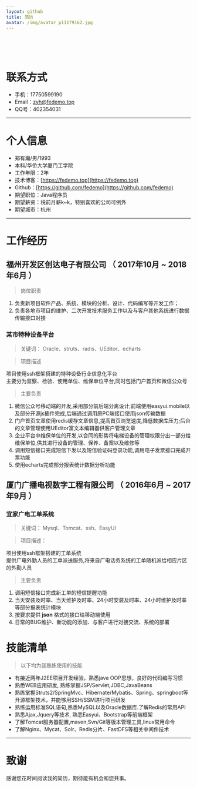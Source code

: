 ```yaml
---
layout: github
title: 简历
avatar: /img/avatar_p11179162.jpg
---
```

<br><br><br>
# 联系方式

- 手机：17750599190
- Email：zyh@fedemo.top
- QQ号：402354031

---

# 个人信息

 - 郑有瀚/男/1993
 - 本科/华侨大学厦门工学院
 - 工作年限：2年
 - 技术博客：[https://fedemo.top](https://fedemo.top)
 - Github：[https://github.com/fedemo](https://github.com/fedemo)
 - 期望职位：Java程序员
 - 期望薪资：税前月薪k~k，特别喜欢的公司可例外
 - 期望城市：杭州

---

# 工作经历  

## 福州开发区创达电子有限公司 （ 2017年10月 ~ 2018年6月 ）

>岗位职责  

1. 负责新项目软件产品、系统、模块的分析、设计、代码编写等开发工作；
2. 负责各地市项目的维护、二次开发技术服务工作以及与客户其他系统进行数据传输接口对接

### 某市特种设备平台

>关键词： Oracle、struts、radis、UEditor、echarts   

>项目描述   

项目使用ssh框架搭建的特种设备行业信息化平台   
主要分为监察、检验、使用单位、维保单位平台,同时包括门户首页和微信公众号   

>主要负责

1. 微信公众号移动端的开发,采用部分前后端分离设计;前端使用easyui.mobile以及部分开源js插件完成,后端通过调用原PC端接口使用json传输数据
2. 门户首页文章使用redis缓存文章信息,提高首页浏览速度,降低数据库压力;后台的文章管理使用UEditor富文本编辑器供客户管理文章
3. 企业平台中维保单位的开发,以合同的形势将电梯设备的管理权限分出一部分给维保单位,供其进行设备的管理、保养、备案以及维修等
4. 调用短信接口完成短信下发以及短信验证码登录功能,调用电子发票接口完成开票功能
5. 使用echarts完成部分报表统计数据分析功能

## 厦门广播电视数字工程有限公司  （ 2016年6月 ~ 2017年9月 ）

###  宜家广电工单系统

>关键词： Mysql、Tomcat、ssh、EasyUI   

>项目描述：   

项目使用ssh框架搭建的工单系统    
提供广电外勤人员的工单派送服务,将来自广电话务系统的工单随机派给相应片区的外勤人员   

>主要负责  

1. 调用短信接口完成新工单的短信提醒功能
2. 当天安装及时率、当天维护及时率、24小时安装及时率、24小时维护及时率等部分报表统计模块
3. 按要求提供 **json** 格式的接口给移动端使用
4. 日常的BUG维护、新功能的添加、与客户进行对接交流、系统的部署

# 技能清单
>以下均为我熟练使用的技能

- 有接近两年J2EE项目开发经验，熟悉java OOP思想，良好的代码编写习惯
- 熟悉WEB应用研发, 熟练掌握JSP/Servlet,JDBC,JavaBeans
- 熟练掌握Struts2/SpringMvc、Hibernate/Mybatis、Spring、springboot等开源框架技术，并能够用SSH/SSM进行项目研发
- 熟练运用标准SQL语句,熟悉MySQL以及Oracle数据库.了解Redis的常用API
- 熟悉Ajax,Jquery等技术, 熟悉Easyui、Bootstrap等前端框架
- 了解Tomcat服务器配置,maven,Svn/Git等版本管理工具,linux常用命令
- 了解Nginx、Mycat、Solr、Redis分片、FastDFS等相关中间件技术


---

# 致谢
感谢您花时间阅读我的简历，期待能有机会和您共事。
